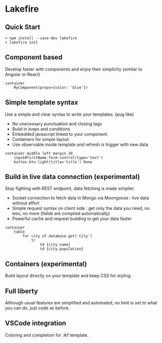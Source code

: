 # Lakefire

## Quick Start

```
> npm install --save-dev lakefire
> lakefire init
```

## Component based

Develop faster with components and enjoy their simplicity (similar to Angular or React)

```
container
    MyComponent(props={color: 'blue'})
```


## Simple template syntax

Use a simple and clear syntax to write your templates. (pug like)
- No unecessary punctuation and closing tags
- Build in loops and conditions
- Embedded javascript linked to your component
- Containers for simple layout
- Use observable inside template and refresh is trigger with new data

```
container middle left margin 20
    input#firstName.form-control(type='text')
    button.btn-light(title='title') Done
```

## Build in live data connection (experimental)

Stop fighting with REST endpoint, data fetching is made simplier
- Socket connection to fetch data in Mongo via Moongoose : live data without effort
- Simple request syntax on client side : get only the data you need, no less, no more (fields are compiled automatically)
- Powerful cache and request building to get your data faster

```
container
    table
        for city of database.get('City')
            tr
                td {city.name}
                td {city.population}
```

## Containers (experimental)

Build layout directly on your template and keep CSS for styling.

## Full liberty

Although usual features are simplified and automated, no limit is set to what you can do, just code as before.

## VSCode integration

Coloring and completion for .lkf template.